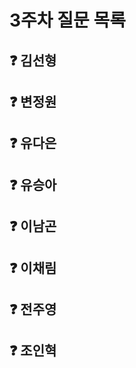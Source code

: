 # 3주차 질문 목록

## ❓ 김선형



## ❓ 변정원



## ❓ 유다은



## ❓ 유승아



## ❓ 이남곤



## ❓ 이채림



## ❓ 전주영



## ❓ 조인혁
